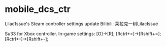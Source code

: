 # mobile_dcs_ctr
 Lilac1ssue's Steam controller settings update
 Bilibili: 莱拉克一树LilacIssue

Su33 for Xbox controller.
In-game settings:
[O]→[R];
[Rctrl+=]→[Rshift+=];
[Rctrl+-]→[Rshift+-];
